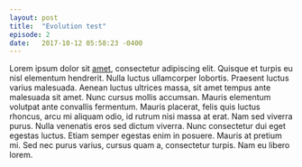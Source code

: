 ```yaml
---
layout: post
title:  "Evolution test"
episode: 2
date:   2017-10-12 05:58:23 -0400
---
```


Lorem ipsum dolor sit <a href="#">amet</a>, consectetur adipiscing elit. Quisque et turpis eu nisl elementum hendrerit. Nulla luctus ullamcorper lobortis. Praesent luctus varius malesuada. Aenean luctus ultrices massa, sit amet tempus ante malesuada sit amet. Nunc cursus mollis accumsan. Mauris elementum volutpat ante convallis fermentum. Mauris placerat, felis quis luctus rhoncus, arcu mi aliquam odio, id rutrum nisi massa at erat. Nam sed viverra purus. Nulla venenatis eros sed dictum viverra. Nunc consectetur dui eget egestas luctus. Etiam semper egestas enim in posuere. Mauris at pretium mi. Sed nec purus varius, cursus quam a, consectetur turpis. Nam eu libero lorem.
